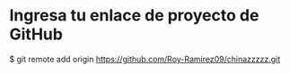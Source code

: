 # Ingresa tu enlace de proyecto de GitHub
$ git remote add origin https://github.com/Roy-Ramirez09/chinazzzzz.git
